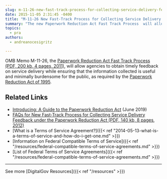 ```yaml
---
slug: m-11-26-new-fast-track-process-for-collecting-service-delivery-feedback-under-the-paperwork-reduction-act
date: 2015-11-05 2:31:45 -0400
title: "M-11-26 New Fast-Track Process for Collecting Service Delivery Feedback Under the Paperwork Reduction Act"
summary: "The new Paperwork Reduction Act Fast Track Process  will allow agencies to obtain timely feedback on service delivery while ensuring that the information collected is useful and minimally burdensome for the public, as required by the Paperwork Reduction Act of 1995."
topics:
  - pra
authors:
  - andreanocesigritz

---
```


OMB Memo M-11-26, the [Paperwork Reduction Act Fast Track Process (PDF, 200 kb, 4 pages, 2011)](https://www.whitehouse.gov/wp-content/uploads/legacy_drupal_files/omb/memoranda/2011/m11-26.pdf), will allow agencies to obtain timely feedback on service delivery while ensuring that the information collected is useful and minimally burdensome for the public, as required by the [Paperwork Reduction Act of 1995](https://digital.gov/resources/paperwork-reduction-act-44-u-s-c-3501-et-seq/).

## Related Links

- [Introducing: A Guide to the Paperwork Reduction Act](https://digital.gov/2019/06/18/introducing-a-guide-paperwork-reduction-act/) (June 2019)
- [FAQs for New Fast-Track Process for Collecting Service Delivery Feedback under the Paperwork Reduction Act (PDF, 140 kb, 8 pages, 2012)](https://www.whitehouse.gov/wp-content/uploads/legacy_drupal_files/omb/assets/inforeg/pra-faqs.pdf)
- [What is a Terms of Service Agreement?]({{< ref "2014-05-13-what-is-a-terms-of-service-and-how-do-i-get-one.md" >}})
- [Information on Federal Compatible Terms of Service]({{< ref "/resources/federal-compatible-terms-of-service-agreements.md" >}})
- [List of Federal Terms of Service Agreements]({{< ref "/resources/federal-compatible-terms-of-service-agreements.md" >}})

---

See more [DigitalGov Resources]({{< ref "/resources" >}})
